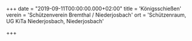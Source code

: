 +++
date = "2019-09-11T00:00:00.000+02:00"
title = 'Königsschießen'
verein = 'Schützenverein Bremthal / Niederjosbach'
ort = 'Schützenraum, UG KiTa Niederjosbach, Niederjosbach'

+++

      
